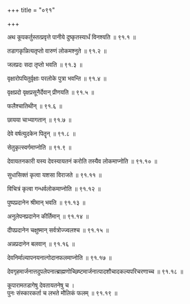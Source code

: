 +++
title = "०९१"

+++

अथ कूपकर्तुस्तत्प्रवृत्ते पानीये दुष्कृतस्यार्धं विनश्यति ॥ ९१.१ ॥

तडागकृन्नित्यतृप्तो वारुणं लोकमश्नुते ॥ ९१.२ ॥

जलप्रदः सदा तृप्तो भवति ॥ ९१.३ ॥

वृक्षारोपयितुर्वृक्षाः परलोके पुत्रा भवन्ति ॥ ९१.४ ॥

वृक्षप्रदो वृक्षप्रसूनैर्देवान् प्रीणयति ॥ ९१.५ ॥

फलैश्चातिथीन् ॥ ९१.६ ॥

छायया चाभ्यागतान् ॥ ९१.७ ॥

देवे वर्षत्युदकेन पितॄन् ॥ ९१.८ ॥

सेतुकृत्स्वर्गमाप्नोति ॥ ९१.९ ॥

देवायतनकारी यस्य देवस्यायतनं करोति तस्यैव लोकमाप्नोति ॥ ९१.१० ॥

सुधासिक्तं कृत्वा यशसा विराजते ॥ ९१.११ ॥

विचित्रं कृत्वा गन्धर्वलोकमाप्नोति ॥ ९१.१२ ॥

पुष्पप्रदानेन श्रीमान् भवति ॥ ९१.१३ ॥

अनुलेपनप्रदानेन कीर्तिमान् ॥ ९१.१४ ॥

दीपप्रदानेन चक्षुष्मान् सर्वत्रोज्ज्वलश्च ॥ ९१.१५ ॥

अन्नप्रदानेन बलवान् ॥ ९१.१६ ॥

देवनिर्माल्यापनयनात्गोदानफलमाप्नोति ॥ ९१.१७ ॥

देवगृहमार्जनात्तदुपलेपनात्ब्राह्मणोच्छिष्टमार्जनात्पादशौचादकल्यपरिचरणाच्च ॥ ९१.१८ ॥

कूपारामतडागेषु देवतायतनेषु च  ।  
पुनः संस्कारकर्ता च लभते मौलिकं फलम्  ॥ ९१.१९ ॥


